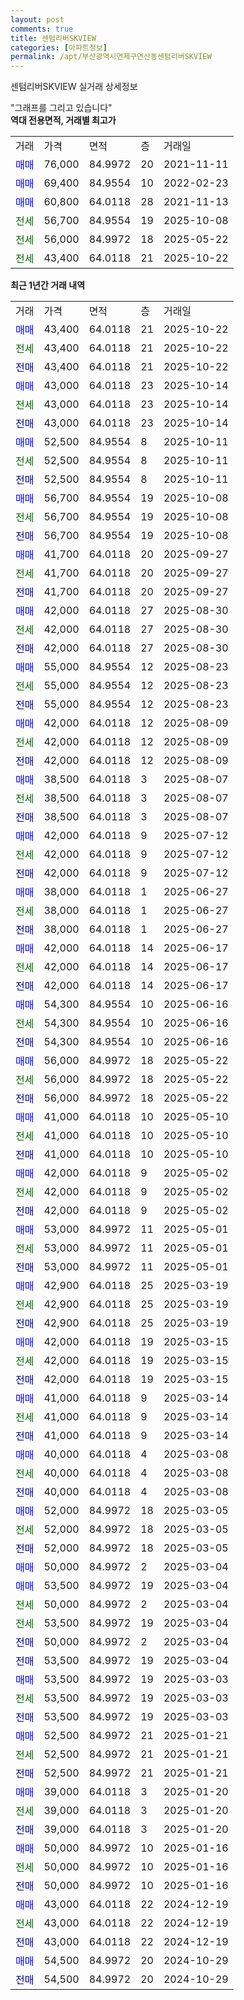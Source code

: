 ```yaml
---
layout: post
comments: true
title: 센텀리버SKVIEW
categories: [아파트정보]
permalink: /apt/부산광역시연제구연산동센텀리버SKVIEW
---
```


센텀리버SKVIEW 실거래 상세정보

<script type="text/javascript">
  google.charts.load('current', {'packages':['line', 'corechart']});
  google.charts.setOnLoadCallback(drawChart);

  function drawChart() {
    var data = new google.visualization.DataTable();
    data.addColumn('date', '거래일');
    data.addColumn('number', "매매");
    data.addColumn('number', "전세");
    data.addColumn('number', "전매");

    data.addRows([[new Date(Date.parse("2025-10-22")), 43400, null, null], [new Date(Date.parse("2025-10-22")), null, 43400, null], [new Date(Date.parse("2025-10-22")), null, null, 43400], [new Date(Date.parse("2025-10-14")), 43000, null, null], [new Date(Date.parse("2025-10-14")), null, 43000, null], [new Date(Date.parse("2025-10-14")), null, null, 43000], [new Date(Date.parse("2025-10-11")), 52500, null, null], [new Date(Date.parse("2025-10-11")), null, 52500, null], [new Date(Date.parse("2025-10-11")), null, null, 52500], [new Date(Date.parse("2025-10-08")), 56700, null, null], [new Date(Date.parse("2025-10-08")), null, 56700, null], [new Date(Date.parse("2025-10-08")), null, null, 56700], [new Date(Date.parse("2025-09-27")), 41700, null, null], [new Date(Date.parse("2025-09-27")), null, 41700, null], [new Date(Date.parse("2025-09-27")), null, null, 41700], [new Date(Date.parse("2025-08-30")), 42000, null, null], [new Date(Date.parse("2025-08-30")), null, 42000, null], [new Date(Date.parse("2025-08-30")), null, null, 42000], [new Date(Date.parse("2025-08-23")), 55000, null, null], [new Date(Date.parse("2025-08-23")), null, 55000, null], [new Date(Date.parse("2025-08-23")), null, null, 55000], [new Date(Date.parse("2025-08-09")), 42000, null, null], [new Date(Date.parse("2025-08-09")), null, 42000, null], [new Date(Date.parse("2025-08-09")), null, null, 42000], [new Date(Date.parse("2025-08-07")), 38500, null, null], [new Date(Date.parse("2025-08-07")), null, 38500, null], [new Date(Date.parse("2025-08-07")), null, null, 38500], [new Date(Date.parse("2025-07-12")), 42000, null, null], [new Date(Date.parse("2025-07-12")), null, 42000, null], [new Date(Date.parse("2025-07-12")), null, null, 42000], [new Date(Date.parse("2025-06-27")), 38000, null, null], [new Date(Date.parse("2025-06-27")), null, 38000, null], [new Date(Date.parse("2025-06-27")), null, null, 38000], [new Date(Date.parse("2025-06-17")), 42000, null, null], [new Date(Date.parse("2025-06-17")), null, 42000, null], [new Date(Date.parse("2025-06-17")), null, null, 42000], [new Date(Date.parse("2025-06-16")), 54300, null, null], [new Date(Date.parse("2025-06-16")), null, 54300, null], [new Date(Date.parse("2025-06-16")), null, null, 54300], [new Date(Date.parse("2025-05-22")), 56000, null, null], [new Date(Date.parse("2025-05-22")), null, 56000, null], [new Date(Date.parse("2025-05-22")), null, null, 56000], [new Date(Date.parse("2025-05-10")), 41000, null, null], [new Date(Date.parse("2025-05-10")), null, 41000, null], [new Date(Date.parse("2025-05-10")), null, null, 41000], [new Date(Date.parse("2025-05-02")), 42000, null, null], [new Date(Date.parse("2025-05-02")), null, 42000, null], [new Date(Date.parse("2025-05-02")), null, null, 42000], [new Date(Date.parse("2025-05-01")), 53000, null, null], [new Date(Date.parse("2025-05-01")), null, 53000, null], [new Date(Date.parse("2025-05-01")), null, null, 53000], [new Date(Date.parse("2025-03-19")), 42900, null, null], [new Date(Date.parse("2025-03-19")), null, 42900, null], [new Date(Date.parse("2025-03-19")), null, null, 42900], [new Date(Date.parse("2025-03-15")), 42000, null, null], [new Date(Date.parse("2025-03-15")), null, 42000, null], [new Date(Date.parse("2025-03-15")), null, null, 42000], [new Date(Date.parse("2025-03-14")), 41000, null, null], [new Date(Date.parse("2025-03-14")), null, 41000, null], [new Date(Date.parse("2025-03-14")), null, null, 41000], [new Date(Date.parse("2025-03-08")), 40000, null, null], [new Date(Date.parse("2025-03-08")), null, 40000, null], [new Date(Date.parse("2025-03-08")), null, null, 40000], [new Date(Date.parse("2025-03-05")), 52000, null, null], [new Date(Date.parse("2025-03-05")), null, 52000, null], [new Date(Date.parse("2025-03-05")), null, null, 52000], [new Date(Date.parse("2025-03-04")), 50000, null, null], [new Date(Date.parse("2025-03-04")), 53500, null, null], [new Date(Date.parse("2025-03-04")), null, 50000, null], [new Date(Date.parse("2025-03-04")), null, 53500, null], [new Date(Date.parse("2025-03-04")), null, null, 50000], [new Date(Date.parse("2025-03-04")), null, null, 53500], [new Date(Date.parse("2025-03-03")), 53500, null, null], [new Date(Date.parse("2025-03-03")), null, 53500, null], [new Date(Date.parse("2025-03-03")), null, null, 53500], [new Date(Date.parse("2025-01-21")), 52500, null, null], [new Date(Date.parse("2025-01-21")), null, 52500, null], [new Date(Date.parse("2025-01-21")), null, null, 52500], [new Date(Date.parse("2025-01-20")), 39000, null, null], [new Date(Date.parse("2025-01-20")), null, 39000, null], [new Date(Date.parse("2025-01-20")), null, null, 39000], [new Date(Date.parse("2025-01-16")), 50000, null, null], [new Date(Date.parse("2025-01-16")), null, 50000, null], [new Date(Date.parse("2025-01-16")), null, null, 50000], [new Date(Date.parse("2024-12-19")), 43000, null, null], [new Date(Date.parse("2024-12-19")), null, 43000, null], [new Date(Date.parse("2024-12-19")), null, null, 43000], [new Date(Date.parse("2024-10-29")), 54500, null, null], [new Date(Date.parse("2024-10-29")), null, null, 54500]]);

    var options = {
      hAxis: {
        format: 'yyyy/MM/dd'
      },    
      lineWidth: 0,
      pointsVisible: true,    
      title: '최근 1년간 유형별 실거래가 분포',
      legend: { position: 'bottom' }
    };

    var formatter = new google.visualization.NumberFormat({pattern:'###,###'} );
    formatter.format(data, 1);
    formatter.format(data, 2);
    
    setTimeout(function() {
        var chart = new google.visualization.LineChart(document.getElementById('columnchart_material'));
        chart.draw(data, (options));
        document.getElementById('loading').style.display = 'none';
    }, 200);
  }
</script>


<div id="loading" style="z-index:20; display: block; margin-left: 0px">"그래프를 그리고 있습니다"</div>
<div id="columnchart_material" style="width: 95%; margin-left: 0px; display: block"></div>
<!-- contents start -->
<b>역대 전용면적, 거래별 최고가</b>
<table class="sortable">
    <tr>
      <td>거래</td>
      <td>가격</td>
      <td>면적</td>
      <td>층</td>
      <td>거래일</td>
    </tr>
        <tr>
          <td><a style="color: blue">매매</a></td>
          <td>76,000</td>
          <td>84.9972</td>
          <td>20</td>
          <td>2021-11-11</td>
        </tr>            <tr>
          <td><a style="color: blue">매매</a></td>
          <td>69,400</td>
          <td>84.9554</td>
          <td>10</td>
          <td>2022-02-23</td>
        </tr>            <tr>
          <td><a style="color: blue">매매</a></td>
          <td>60,800</td>
          <td>64.0118</td>
          <td>28</td>
          <td>2021-11-13</td>
        </tr>        
        <tr>
              <td><a style="color: darkgreen">전세</a></td>
              <td>56,700</td>
              <td>84.9554</td>
              <td>19</td>
              <td>2025-10-08</td>
            </tr>            <tr>
              <td><a style="color: darkgreen">전세</a></td>
              <td>56,000</td>
              <td>84.9972</td>
              <td>18</td>
              <td>2025-05-22</td>
            </tr>            <tr>
              <td><a style="color: darkgreen">전세</a></td>
              <td>43,400</td>
              <td>64.0118</td>
              <td>21</td>
              <td>2025-10-22</td>
            </tr>        
    
</table>

<b>최근 1년간 거래 내역</b>

<table class="sortable">
    <tr>
      <td>거래</td>
      <td>가격</td>
      <td>면적</td>
      <td>층</td>
      <td>거래일</td>
    </tr>
    <tr>
      <td><a style="color: blue">매매</a></td>
      <td>43,400</td>
      <td>64.0118</td>
      <td>21</td>
      <td>2025-10-22</td>
    </tr>          <tr>
      <td><a style="color: darkgreen">전세</a></td>
      <td>43,400</td>
      <td>64.0118</td>
      <td>21</td>
      <td>2025-10-22</td>
    </tr>          <tr>
      <td><a style="color: darkblue">전매</a></td>
      <td>43,400</td>
      <td>64.0118</td>
      <td>21</td>
      <td>2025-10-22</td>
    </tr>          <tr>
      <td><a style="color: blue">매매</a></td>
      <td>43,000</td>
      <td>64.0118</td>
      <td>23</td>
      <td>2025-10-14</td>
    </tr>          <tr>
      <td><a style="color: darkgreen">전세</a></td>
      <td>43,000</td>
      <td>64.0118</td>
      <td>23</td>
      <td>2025-10-14</td>
    </tr>          <tr>
      <td><a style="color: darkblue">전매</a></td>
      <td>43,000</td>
      <td>64.0118</td>
      <td>23</td>
      <td>2025-10-14</td>
    </tr>          <tr>
      <td><a style="color: blue">매매</a></td>
      <td>52,500</td>
      <td>84.9554</td>
      <td>8</td>
      <td>2025-10-11</td>
    </tr>          <tr>
      <td><a style="color: darkgreen">전세</a></td>
      <td>52,500</td>
      <td>84.9554</td>
      <td>8</td>
      <td>2025-10-11</td>
    </tr>          <tr>
      <td><a style="color: darkblue">전매</a></td>
      <td>52,500</td>
      <td>84.9554</td>
      <td>8</td>
      <td>2025-10-11</td>
    </tr>          <tr>
      <td><a style="color: blue">매매</a></td>
      <td>56,700</td>
      <td>84.9554</td>
      <td>19</td>
      <td>2025-10-08</td>
    </tr>          <tr>
      <td><a style="color: darkgreen">전세</a></td>
      <td>56,700</td>
      <td>84.9554</td>
      <td>19</td>
      <td>2025-10-08</td>
    </tr>          <tr>
      <td><a style="color: darkblue">전매</a></td>
      <td>56,700</td>
      <td>84.9554</td>
      <td>19</td>
      <td>2025-10-08</td>
    </tr>          <tr>
      <td><a style="color: blue">매매</a></td>
      <td>41,700</td>
      <td>64.0118</td>
      <td>20</td>
      <td>2025-09-27</td>
    </tr>          <tr>
      <td><a style="color: darkgreen">전세</a></td>
      <td>41,700</td>
      <td>64.0118</td>
      <td>20</td>
      <td>2025-09-27</td>
    </tr>          <tr>
      <td><a style="color: darkblue">전매</a></td>
      <td>41,700</td>
      <td>64.0118</td>
      <td>20</td>
      <td>2025-09-27</td>
    </tr>          <tr>
      <td><a style="color: blue">매매</a></td>
      <td>42,000</td>
      <td>64.0118</td>
      <td>27</td>
      <td>2025-08-30</td>
    </tr>          <tr>
      <td><a style="color: darkgreen">전세</a></td>
      <td>42,000</td>
      <td>64.0118</td>
      <td>27</td>
      <td>2025-08-30</td>
    </tr>          <tr>
      <td><a style="color: darkblue">전매</a></td>
      <td>42,000</td>
      <td>64.0118</td>
      <td>27</td>
      <td>2025-08-30</td>
    </tr>          <tr>
      <td><a style="color: blue">매매</a></td>
      <td>55,000</td>
      <td>84.9554</td>
      <td>12</td>
      <td>2025-08-23</td>
    </tr>          <tr>
      <td><a style="color: darkgreen">전세</a></td>
      <td>55,000</td>
      <td>84.9554</td>
      <td>12</td>
      <td>2025-08-23</td>
    </tr>          <tr>
      <td><a style="color: darkblue">전매</a></td>
      <td>55,000</td>
      <td>84.9554</td>
      <td>12</td>
      <td>2025-08-23</td>
    </tr>          <tr>
      <td><a style="color: blue">매매</a></td>
      <td>42,000</td>
      <td>64.0118</td>
      <td>12</td>
      <td>2025-08-09</td>
    </tr>          <tr>
      <td><a style="color: darkgreen">전세</a></td>
      <td>42,000</td>
      <td>64.0118</td>
      <td>12</td>
      <td>2025-08-09</td>
    </tr>          <tr>
      <td><a style="color: darkblue">전매</a></td>
      <td>42,000</td>
      <td>64.0118</td>
      <td>12</td>
      <td>2025-08-09</td>
    </tr>          <tr>
      <td><a style="color: blue">매매</a></td>
      <td>38,500</td>
      <td>64.0118</td>
      <td>3</td>
      <td>2025-08-07</td>
    </tr>          <tr>
      <td><a style="color: darkgreen">전세</a></td>
      <td>38,500</td>
      <td>64.0118</td>
      <td>3</td>
      <td>2025-08-07</td>
    </tr>          <tr>
      <td><a style="color: darkblue">전매</a></td>
      <td>38,500</td>
      <td>64.0118</td>
      <td>3</td>
      <td>2025-08-07</td>
    </tr>          <tr>
      <td><a style="color: blue">매매</a></td>
      <td>42,000</td>
      <td>64.0118</td>
      <td>9</td>
      <td>2025-07-12</td>
    </tr>          <tr>
      <td><a style="color: darkgreen">전세</a></td>
      <td>42,000</td>
      <td>64.0118</td>
      <td>9</td>
      <td>2025-07-12</td>
    </tr>          <tr>
      <td><a style="color: darkblue">전매</a></td>
      <td>42,000</td>
      <td>64.0118</td>
      <td>9</td>
      <td>2025-07-12</td>
    </tr>          <tr>
      <td><a style="color: blue">매매</a></td>
      <td>38,000</td>
      <td>64.0118</td>
      <td>1</td>
      <td>2025-06-27</td>
    </tr>          <tr>
      <td><a style="color: darkgreen">전세</a></td>
      <td>38,000</td>
      <td>64.0118</td>
      <td>1</td>
      <td>2025-06-27</td>
    </tr>          <tr>
      <td><a style="color: darkblue">전매</a></td>
      <td>38,000</td>
      <td>64.0118</td>
      <td>1</td>
      <td>2025-06-27</td>
    </tr>          <tr>
      <td><a style="color: blue">매매</a></td>
      <td>42,000</td>
      <td>64.0118</td>
      <td>14</td>
      <td>2025-06-17</td>
    </tr>          <tr>
      <td><a style="color: darkgreen">전세</a></td>
      <td>42,000</td>
      <td>64.0118</td>
      <td>14</td>
      <td>2025-06-17</td>
    </tr>          <tr>
      <td><a style="color: darkblue">전매</a></td>
      <td>42,000</td>
      <td>64.0118</td>
      <td>14</td>
      <td>2025-06-17</td>
    </tr>          <tr>
      <td><a style="color: blue">매매</a></td>
      <td>54,300</td>
      <td>84.9554</td>
      <td>10</td>
      <td>2025-06-16</td>
    </tr>          <tr>
      <td><a style="color: darkgreen">전세</a></td>
      <td>54,300</td>
      <td>84.9554</td>
      <td>10</td>
      <td>2025-06-16</td>
    </tr>          <tr>
      <td><a style="color: darkblue">전매</a></td>
      <td>54,300</td>
      <td>84.9554</td>
      <td>10</td>
      <td>2025-06-16</td>
    </tr>          <tr>
      <td><a style="color: blue">매매</a></td>
      <td>56,000</td>
      <td>84.9972</td>
      <td>18</td>
      <td>2025-05-22</td>
    </tr>          <tr>
      <td><a style="color: darkgreen">전세</a></td>
      <td>56,000</td>
      <td>84.9972</td>
      <td>18</td>
      <td>2025-05-22</td>
    </tr>          <tr>
      <td><a style="color: darkblue">전매</a></td>
      <td>56,000</td>
      <td>84.9972</td>
      <td>18</td>
      <td>2025-05-22</td>
    </tr>          <tr>
      <td><a style="color: blue">매매</a></td>
      <td>41,000</td>
      <td>64.0118</td>
      <td>10</td>
      <td>2025-05-10</td>
    </tr>          <tr>
      <td><a style="color: darkgreen">전세</a></td>
      <td>41,000</td>
      <td>64.0118</td>
      <td>10</td>
      <td>2025-05-10</td>
    </tr>          <tr>
      <td><a style="color: darkblue">전매</a></td>
      <td>41,000</td>
      <td>64.0118</td>
      <td>10</td>
      <td>2025-05-10</td>
    </tr>          <tr>
      <td><a style="color: blue">매매</a></td>
      <td>42,000</td>
      <td>64.0118</td>
      <td>9</td>
      <td>2025-05-02</td>
    </tr>          <tr>
      <td><a style="color: darkgreen">전세</a></td>
      <td>42,000</td>
      <td>64.0118</td>
      <td>9</td>
      <td>2025-05-02</td>
    </tr>          <tr>
      <td><a style="color: darkblue">전매</a></td>
      <td>42,000</td>
      <td>64.0118</td>
      <td>9</td>
      <td>2025-05-02</td>
    </tr>          <tr>
      <td><a style="color: blue">매매</a></td>
      <td>53,000</td>
      <td>84.9972</td>
      <td>11</td>
      <td>2025-05-01</td>
    </tr>          <tr>
      <td><a style="color: darkgreen">전세</a></td>
      <td>53,000</td>
      <td>84.9972</td>
      <td>11</td>
      <td>2025-05-01</td>
    </tr>          <tr>
      <td><a style="color: darkblue">전매</a></td>
      <td>53,000</td>
      <td>84.9972</td>
      <td>11</td>
      <td>2025-05-01</td>
    </tr>          <tr>
      <td><a style="color: blue">매매</a></td>
      <td>42,900</td>
      <td>64.0118</td>
      <td>25</td>
      <td>2025-03-19</td>
    </tr>          <tr>
      <td><a style="color: darkgreen">전세</a></td>
      <td>42,900</td>
      <td>64.0118</td>
      <td>25</td>
      <td>2025-03-19</td>
    </tr>          <tr>
      <td><a style="color: darkblue">전매</a></td>
      <td>42,900</td>
      <td>64.0118</td>
      <td>25</td>
      <td>2025-03-19</td>
    </tr>          <tr>
      <td><a style="color: blue">매매</a></td>
      <td>42,000</td>
      <td>64.0118</td>
      <td>19</td>
      <td>2025-03-15</td>
    </tr>          <tr>
      <td><a style="color: darkgreen">전세</a></td>
      <td>42,000</td>
      <td>64.0118</td>
      <td>19</td>
      <td>2025-03-15</td>
    </tr>          <tr>
      <td><a style="color: darkblue">전매</a></td>
      <td>42,000</td>
      <td>64.0118</td>
      <td>19</td>
      <td>2025-03-15</td>
    </tr>          <tr>
      <td><a style="color: blue">매매</a></td>
      <td>41,000</td>
      <td>64.0118</td>
      <td>9</td>
      <td>2025-03-14</td>
    </tr>          <tr>
      <td><a style="color: darkgreen">전세</a></td>
      <td>41,000</td>
      <td>64.0118</td>
      <td>9</td>
      <td>2025-03-14</td>
    </tr>          <tr>
      <td><a style="color: darkblue">전매</a></td>
      <td>41,000</td>
      <td>64.0118</td>
      <td>9</td>
      <td>2025-03-14</td>
    </tr>          <tr>
      <td><a style="color: blue">매매</a></td>
      <td>40,000</td>
      <td>64.0118</td>
      <td>4</td>
      <td>2025-03-08</td>
    </tr>          <tr>
      <td><a style="color: darkgreen">전세</a></td>
      <td>40,000</td>
      <td>64.0118</td>
      <td>4</td>
      <td>2025-03-08</td>
    </tr>          <tr>
      <td><a style="color: darkblue">전매</a></td>
      <td>40,000</td>
      <td>64.0118</td>
      <td>4</td>
      <td>2025-03-08</td>
    </tr>          <tr>
      <td><a style="color: blue">매매</a></td>
      <td>52,000</td>
      <td>84.9972</td>
      <td>18</td>
      <td>2025-03-05</td>
    </tr>          <tr>
      <td><a style="color: darkgreen">전세</a></td>
      <td>52,000</td>
      <td>84.9972</td>
      <td>18</td>
      <td>2025-03-05</td>
    </tr>          <tr>
      <td><a style="color: darkblue">전매</a></td>
      <td>52,000</td>
      <td>84.9972</td>
      <td>18</td>
      <td>2025-03-05</td>
    </tr>          <tr>
      <td><a style="color: blue">매매</a></td>
      <td>50,000</td>
      <td>84.9972</td>
      <td>2</td>
      <td>2025-03-04</td>
    </tr>          <tr>
      <td><a style="color: blue">매매</a></td>
      <td>53,500</td>
      <td>84.9972</td>
      <td>19</td>
      <td>2025-03-04</td>
    </tr>          <tr>
      <td><a style="color: darkgreen">전세</a></td>
      <td>50,000</td>
      <td>84.9972</td>
      <td>2</td>
      <td>2025-03-04</td>
    </tr>          <tr>
      <td><a style="color: darkgreen">전세</a></td>
      <td>53,500</td>
      <td>84.9972</td>
      <td>19</td>
      <td>2025-03-04</td>
    </tr>          <tr>
      <td><a style="color: darkblue">전매</a></td>
      <td>50,000</td>
      <td>84.9972</td>
      <td>2</td>
      <td>2025-03-04</td>
    </tr>          <tr>
      <td><a style="color: darkblue">전매</a></td>
      <td>53,500</td>
      <td>84.9972</td>
      <td>19</td>
      <td>2025-03-04</td>
    </tr>          <tr>
      <td><a style="color: blue">매매</a></td>
      <td>53,500</td>
      <td>84.9972</td>
      <td>19</td>
      <td>2025-03-03</td>
    </tr>          <tr>
      <td><a style="color: darkgreen">전세</a></td>
      <td>53,500</td>
      <td>84.9972</td>
      <td>19</td>
      <td>2025-03-03</td>
    </tr>          <tr>
      <td><a style="color: darkblue">전매</a></td>
      <td>53,500</td>
      <td>84.9972</td>
      <td>19</td>
      <td>2025-03-03</td>
    </tr>          <tr>
      <td><a style="color: blue">매매</a></td>
      <td>52,500</td>
      <td>84.9972</td>
      <td>21</td>
      <td>2025-01-21</td>
    </tr>          <tr>
      <td><a style="color: darkgreen">전세</a></td>
      <td>52,500</td>
      <td>84.9972</td>
      <td>21</td>
      <td>2025-01-21</td>
    </tr>          <tr>
      <td><a style="color: darkblue">전매</a></td>
      <td>52,500</td>
      <td>84.9972</td>
      <td>21</td>
      <td>2025-01-21</td>
    </tr>          <tr>
      <td><a style="color: blue">매매</a></td>
      <td>39,000</td>
      <td>64.0118</td>
      <td>3</td>
      <td>2025-01-20</td>
    </tr>          <tr>
      <td><a style="color: darkgreen">전세</a></td>
      <td>39,000</td>
      <td>64.0118</td>
      <td>3</td>
      <td>2025-01-20</td>
    </tr>          <tr>
      <td><a style="color: darkblue">전매</a></td>
      <td>39,000</td>
      <td>64.0118</td>
      <td>3</td>
      <td>2025-01-20</td>
    </tr>          <tr>
      <td><a style="color: blue">매매</a></td>
      <td>50,000</td>
      <td>84.9972</td>
      <td>10</td>
      <td>2025-01-16</td>
    </tr>          <tr>
      <td><a style="color: darkgreen">전세</a></td>
      <td>50,000</td>
      <td>84.9972</td>
      <td>10</td>
      <td>2025-01-16</td>
    </tr>          <tr>
      <td><a style="color: darkblue">전매</a></td>
      <td>50,000</td>
      <td>84.9972</td>
      <td>10</td>
      <td>2025-01-16</td>
    </tr>          <tr>
      <td><a style="color: blue">매매</a></td>
      <td>43,000</td>
      <td>64.0118</td>
      <td>22</td>
      <td>2024-12-19</td>
    </tr>          <tr>
      <td><a style="color: darkgreen">전세</a></td>
      <td>43,000</td>
      <td>64.0118</td>
      <td>22</td>
      <td>2024-12-19</td>
    </tr>          <tr>
      <td><a style="color: darkblue">전매</a></td>
      <td>43,000</td>
      <td>64.0118</td>
      <td>22</td>
      <td>2024-12-19</td>
    </tr>          <tr>
      <td><a style="color: blue">매매</a></td>
      <td>54,500</td>
      <td>84.9972</td>
      <td>20</td>
      <td>2024-10-29</td>
    </tr>          <tr>
      <td><a style="color: darkblue">전매</a></td>
      <td>54,500</td>
      <td>84.9972</td>
      <td>20</td>
      <td>2024-10-29</td>
    </tr>      </table>
<!-- contents end -->    

